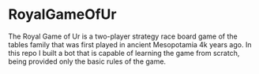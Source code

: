 # RoyalGameOfUr
The Royal Game of Ur is a two-player strategy race board game of the tables family that was first played in ancient Mesopotamia 4k years ago. In this repo I built a bot that is capable of learning the game from scratch, being provided only the basic rules of the game.
